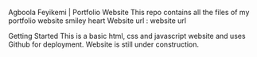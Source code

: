 Agboola Feyikemi | Portfolio Website
This repo contains all the files of my portfolio website smiley heart Website url : website url

Getting Started
This is a basic html, css and javascript  website and uses Github for deployment. Website is still under construction.
